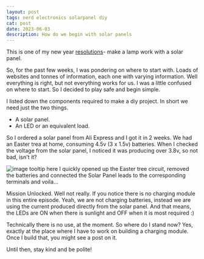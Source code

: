 ```yaml
---
layout: post
tags: nerd electronics solarpanel diy
cat: post
date: 2023-06-03
description: How do we begin with solar panels
---
```


This is one of my new year [resolutions](/blog/2023/01/17/new-year-resolutions.html)- make a lamp work with a solar panel.

So, for the past few weeks, I was pondering on where to start with. Loads of websites and tonnes of information, each one with varying information. Well everything is right, but not everything works for us. I was a little confused on where to start. So I decided to play safe and begin simple.

I listed down the components required to make a diy project. In short we need just the two things.
- A solar panel.
- An LED or an equivalent load.

So I ordered a solar panel from Ali Express and I got it in 2 weeks. We had an Easter trea at home, consuming 4.5v (3 x 1.5v) batteries. When I checked the voltage from the solar panel, I noticed it was producing over 3.8v, so not bad, isn't it?

![image tooltip here](/blog/assets/img/SolarPanel_01.jpeg)
I quickly opened up the Easter tree circuit, removed the batteries and connected the Solar Panel leads to the corresponding terminals and voila...

Mission Unlocked. Well not really. If you notice there is no charging module in this entire episode. Yeah, we are not charging batteries, instead we are using the current produced directly from the solar panel. And that means, the LEDs are ON when there is sunlight and OFF when it is most required :)

Technically there is no use, at the moment. So where do I stand now? Yes, exactly at the place where I have to work on building a charging module. Once I build that, you might see a post on it. 

Until then, stay kind and be polite!
